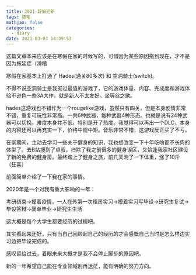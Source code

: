 ```yaml
---
title: 2021-辞旧迎新
tags: 随笔
mathjax: false
categories:
  - diary
date: 2021-03-03 14:39:53
---
```



这篇文章本来应该是在寒假在家的时候写的，可惜因为某些原因拖到现在，才不是因为拖延症（滑稽

寒假在家基本上打通了 Hades(通关80多次) 和 空洞骑士(switch)。

不得不说空洞骑士是我买过最值的游戏了，它的游戏体量、内容、完成度和游戏体验不逊色一些3A大作，就是新人不太友好。坐等丝之歌。

hades这游戏也不错作为一个rougelike游戏，虽然只有四关，但是本身剧情非常不错，重复可玩性非常高。一共6种武器，每种武器4种形态。也就是说有24种武器可以切换。难度本身并不低，特别是开了热度。我觉得可以再出一个DLC，本身的内容还可以再充实一下，价格中规中矩。音乐非常不错，这游戏反正买了不亏。

在家期间，主动去学习一些关于健身的知识，我也想改变一下十年吃啥都不长肉的体型了。去B站搜到了卓叔，扫除了我之前很多的健身误区，又恰逢我家社区建设了新的免费的健身房。最终踏上了健身之旅，前几天测了一下体重，涨了10斤（狂喜）

前面简单介绍了一下我在家的事情。

2020年是一个对我有重大影响的一年：

考研结束->摸着疫情，一人在外第一次租房实习->摸着实习写毕设->研究生复试->毕设答辩->简单毕业->研究生生活

这大概是每个大学生都要经历的过程吧。

其实看起来还好，只有当自己回顾起自己的经历的才会感慨自己当时是怎么样边实习边把毕设完成的。

感叹留给过去，着眼未来大概才是我不会停止脚步的原因吧。

新的一年希望自己能在专业领域别再迷茫，能有明确的努力方向。

